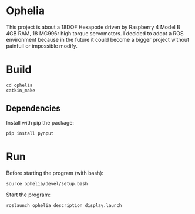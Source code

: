 # Ophelia
This project is about a 18DOF Hexapode driven by Raspberry 4 Model B 4GB RAM, 18 MG996r high torque servomotors. I decided to adopt a ROS environment because in the future it could become a bigger project without painfull or impossible modify.

# Build
```
cd ophelia
catkin_make
```

## Dependencies

Install with pip the package:

`pip install pynput`

# Run
Before starting the program (with bash):

`source ophelia/devel/setup.bash`

Start the program:

`roslaunch ophelia_description display.launch`
